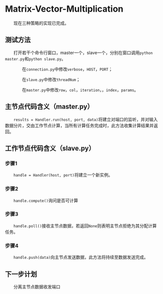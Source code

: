 # Matrix-Vector-Multiplication

&emsp;&emsp;现在三种策略的实现已完成。

## 测试方法
&emsp;&emsp;打开若干个命令行窗口，master一个，slave一个，分别在窗口调用`python master.py`和`python slave.py`。

&emsp;&emsp;&emsp;&emsp;在`connection.py`中修改`verbose`，`HOST`，`PORT`；

&emsp;&emsp;&emsp;&emsp;在`slave.py`中修改`threadNum`；

&emsp;&emsp;&emsp;&emsp;在`master.py`中修改`row`，`col`，`iteration`，，`index`，`params`。

## 主节点代码含义（master.py）

&emsp;&emsp;`results = Handler.run(host, port, data)`将建立对端口的监听，并对输入数据分片，交由工作节点计算，当所有计算任务完成时，此方法收集计算结果并返回。

## 工作节点代码含义（slave.py）

### 步骤1
&emsp;&emsp;`handle = Handler(host, port)`将建立一个新实例。
### 步骤2
&emsp;&emsp;`handle.compute()`询问是否可计算
### 步骤3
&emsp;&emsp;`handle.poll()`接收主节点数据，若返回`None`则表明主节点拒绝为其分配计算任务。
### 步骤4
&emsp;&emsp;`handle.push(data)`向主节点发送数据，此方法将持续至数据发送完成。

## 下一步计划

&emsp;&emsp;分离主节点数据收发端口